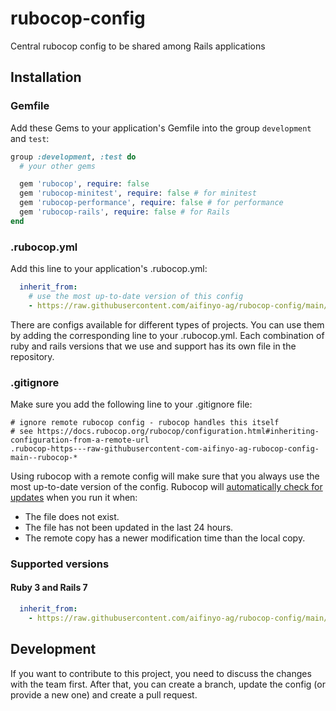 # rubocop-config
Central rubocop config to be shared among Rails applications

## Installation

### Gemfile

Add these Gems to your application's Gemfile into the group `development` and `test`:

```ruby
group :development, :test do
  # your other gems

  gem 'rubocop', require: false
  gem 'rubocop-minitest', require: false # for minitest
  gem 'rubocop-performance', require: false # for performance
  gem 'rubocop-rails', require: false # for Rails
end
```

### .rubocop.yml

Add this line to your application's .rubocop.yml:

```yaml
  inherit_from:
    # use the most up-to-date version of this config
    - https://raw.githubusercontent.com/aifinyo-ag/rubocop-config/main/.rubocop.ruby3-rails7.yml
```

There are configs available for different types of projects. You can use them by adding the corresponding line to your .rubocop.yml.
Each combination of ruby and rails versions that we use and support has its own file in the repository.

### .gitignore

Make sure you add the following line to your .gitignore file:

```
# ignore remote rubocop config - rubocop handles this itself
# see https://docs.rubocop.org/rubocop/configuration.html#inheriting-configuration-from-a-remote-url
.rubocop-https---raw-githubusercontent-com-aifinyo-ag-rubocop-config-main--rubocop-*
```

Using rubocop with a remote config will make sure that you always use the most up-to-date version of the config.
Rubocop will [automatically check for updates](https://docs.rubocop.org/rubocop/configuration.html#inheriting-configuration-from-a-remote-url) when you run it when:

- The file does not exist.
- The file has not been updated in the last 24 hours.
- The remote copy has a newer modification time than the local copy.

### Supported versions
#### Ruby 3 and Rails 7

```yaml
  inherit_from:
    - https://raw.githubusercontent.com/aifinyo-ag/rubocop-config/main/.rubocop.ruby3-rails7.yml
```

## Development
If you want to contribute to this project, you need to discuss the changes with the team first. After that, you can create a branch, update the config (or provide a new one) and create a pull request.
